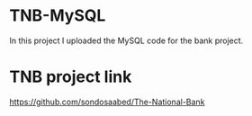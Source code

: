 # TNB-MySQL
In this project I uploaded the MySQL code for the bank project.

# TNB project link
https://github.com/sondosaabed/The-National-Bank
